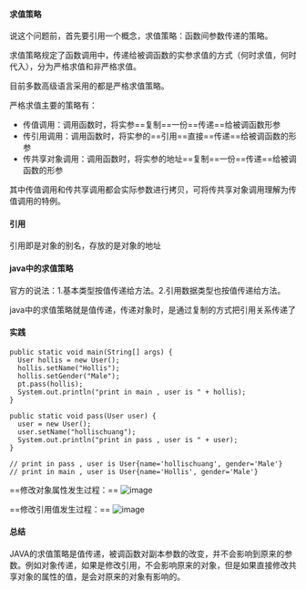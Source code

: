 #### 求值策略
说这个问题前，首先要引用一个概念，求值策略：函数间参数传递的策略。

求值策略规定了函数调用中，传递给被调函数的实参求值的方式（何时求值，何时代入），分为严格求值和非严格求值。

目前多数高级语言采用的都是严格求值策略。

严格求值主要的策略有：
- 传值调用：调用函数时，将实参==复制==一份==传递==给被调函数形参
- 传引用调用：调用函数时，将实参的==引用==直接==传递==给被调函数的形参
- 传共享对象调用：调用函数时，将实参的地址==复制==一份==传递==给被调函数的形参

其中传值调用和传共享调用都会实际参数进行拷贝，可将传共享对象调用理解为传值调用的特例。

#### 引用
引用即是对象的别名，存放的是对象的地址

#### java中的求值策略

官方的说法：1.基本类型按值传递给方法。2.引用数据类型也按值传递给方法。

java中的求值策略就是值传递，传递对象时，是通过复制的方式把引用关系传递了

#### 实践
```
public static void main(String[] args) {
  User hollis = new User();
  hollis.setName("Hollis");
  hollis.setGender("Male");
  pt.pass(hollis);
  System.out.println("print in main , user is " + hollis);
}

public static void pass(User user) {
  user = new User();
  user.setName("hollischuang");
  System.out.println("print in pass , user is " + user);
}

// print in pass , user is User{name='hollischuang', gender='Male'}
// print in main , user is User{name='Hollis', gender='Male'}
```
==修改对象属性发生过程：==
![image](http://www.hollischuang.com/wp-content/uploads/2018/04/pass21.png)

==修改引用值发生过程：==
![image](http://www.hollischuang.com/wp-content/uploads/2018/04/pass1.png)
#### 总结
JAVA的求值策略是值传递，被调函数对副本参数的改变，并不会影响到原来的参数。例如对象传递，如果是修改引用，不会影响原来的对象，但是如果直接修改共享对象的属性的值，是会对原来的对象有影响的。